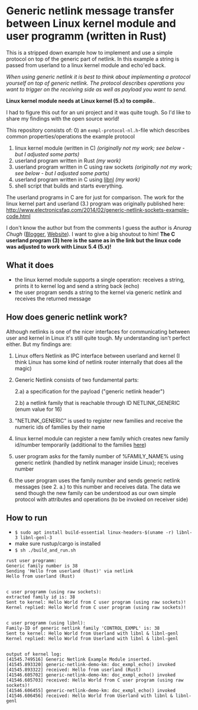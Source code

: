 # Generic netlink message transfer between Linux kernel module and user programm (written in Rust)

This is a stripped down example how to implement and use a simple protocol on top of the generic part of netlink.
In this example a string is passed from userland to a linux kernel module and echo'ed back.

_When using generic netlink it is best to think about implementing a protocol yourself on top of generic netlink. 
The protocol describes operations you want to trigger on the receiving side as well as payload you want to send._

**Linux kernel module needs at Linux kernel (5.x) to compile.**.

I had to figure this out for an uni project and it was quite tough. So I'd like to share my findings
with the open source world!

This repository consists of:
0) an `exmpl-protocol-nl.h`-file which describes common properties/operations the example protocol
1) linux kernel module (written in C) _(originally not my work; see below - but I adjusted some parts)_
2) userland program written in Rust _(my work)_
3) userland program written in C using raw sockets  _(originally not my work; see below - but I adjusted some parts)_
3) userland program written in C using [libnl](https://www.infradead.org/~tgr/libnl/) _(my work)_
4) shell script that builds and starts everything.

The userland programs in C are for just for comparison. The work for the linux kernel part and userland (3.)
program was originally published here: 
http://www.electronicsfaq.com/2014/02/generic-netlink-sockets-example-code.html

I don't know the author but from the comments I guess the author is *Anurag Chugh* ([Blogger](https://www.blogger.com/profile/15390575283968794206), [Website](http://www.lithiumhead.com/)). I want to give a big shoutout to him! 
**The C userland program (3) here is the same as in the link but the linux code was adjusted to work with Linux 5.4 (5.x)!**

## What it does
- the linux kernel module supports a single operation: receives a string, prints it to kernel log and send a string back (echo)
- the user program sends a string to the kernel via generic netlink and receives the returned message

## How does generic netlink work?
Although netlinks is one of the nicer interfaces for communicating between user and kernel in Linux it's still
quite tough. My understanding isn't perfect either. But my findings are:
1) Linux offers Netlink as IPC interface between userland and kernel
   (I think Linux has some kind of netlink router internally that does all the magic)
2) Generic Netlink consists of two fundamental parts:
   
   2.a) a specification for the payload ("generic netlink header")
   
   2.b) a netlink family that is reachable through ID NETLINK_GENERIC (enum value for 16)

3) "NETLINK_GENERIC" is used to register new families and receive the numeric ids of families by their name
4) linux kernel module can register a new family which creates new family id/number temporarily
   (additional to the families [here](https://github.com/torvalds/linux/blob/master/include/uapi/linux/netlink.h))
5) user program asks for the family number of %FAMILY_NAME% using generic netlink (handled by netlink manager inside Linux);
   receives number
6) the user program uses the family number and sends generic netlink messages (see 2. a.) to this number and receives data.
   The data we send though the new family can be understood as our own simple protocol with attributes and operations
   (to be invoked on receiver side)

## How to run
- `$ sudo apt install build-essential linux-headers-$(uname -r) libnl-3 libnl-genl-3` 
- make sure rustup/cargo is installed
- `$ sh ./build_and_run.sh`
```
rust user programm:
Generic family number is 38
Sending 'Hello from userland (Rust)' via netlink
Hello from userland (Rust)


c user programm (using raw sockets):
extracted family id is: 38
Sent to kernel: Hello World from C user program (using raw sockets)!
Kernel replied: Hello World from C user program (using raw sockets)!


c user programm (using libnl):
Family-ID of generic netlink family 'CONTROL_EXMPL' is: 38
Sent to kernel: Hello World from Userland with libnl & libnl-genl
Kernel replied: Hello World from Userland with libnl & libnl-genl


output of kernel log:
[41545.749516] Generic Netlink Example Module inserted.
[41545.893320] generic-netlink-demo-km: doc_exmpl_echo() invoked
[41545.893322] received: Hello from userland (Rust)
[41546.605702] generic-netlink-demo-km: doc_exmpl_echo() invoked
[41546.605703] received: Hello World from C user program (using raw sockets)!
[41546.606455] generic-netlink-demo-km: doc_exmpl_echo() invoked
[41546.606456] received: Hello World from Userland with libnl & libnl-genl
```